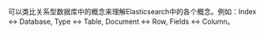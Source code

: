 可以类比关系型数据库中的概念来理解Elasticsearch中的各个概念。例如：Index &lt;-&gt; Database, Type &lt;-&gt; Table,  Document &lt;-&gt; Row, Fields &lt;-&gt; Column。

